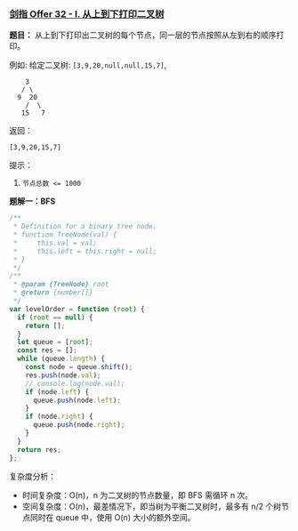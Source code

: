 ### [剑指 Offer 32 - I. 从上到下打印二叉树](https://leetcode-cn.com/problems/cong-shang-dao-xia-da-yin-er-cha-shu-lcof/)

**题目：** 从上到下打印出二叉树的每个节点，同一层的节点按照从左到右的顺序打印。

例如:
给定二叉树: `[3,9,20,null,null,15,7]`,

```
    3
   / \
  9  20
    /  \
   15   7
```

返回：

```
[3,9,20,15,7]
```

提示：

1. `节点总数 <= 1000`

**题解一：BFS**

```js
/**
 * Definition for a binary tree node.
 * function TreeNode(val) {
 *     this.val = val;
 *     this.left = this.right = null;
 * }
 */
/**
 * @param {TreeNode} root
 * @return {number[]}
 */
var levelOrder = function (root) {
  if (root == null) {
    return [];
  }
  let queue = [root];
  const res = [];
  while (queue.length) {
    const node = queue.shift();
    res.push(node.val);
    // console.log(node.val);
    if (node.left) {
      queue.push(node.left);
    }
    if (node.right) {
      queue.push(node.right);
    }
  }
  return res;
};
```

复杂度分析：

- 时间复杂度：O(n)，n 为二叉树的节点数量，即 BFS 需循环 n 次。
- 空间复杂度：O(n)，最差情况下，即当树为平衡二叉树时，最多有 n/2 个树节点同时在 queue 中，使用 O(n) 大小的额外空间。
